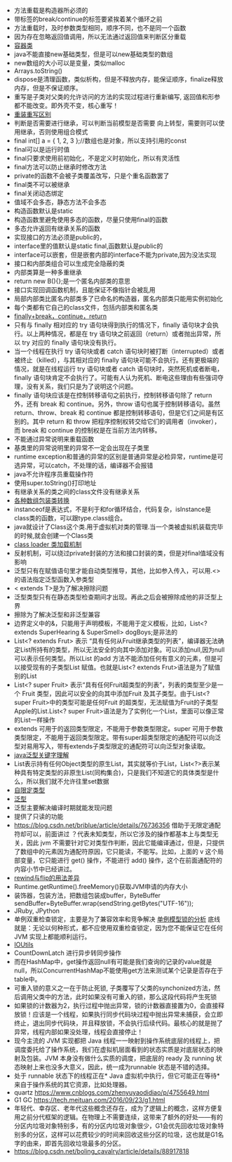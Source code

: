 - 方法重载是构造器所必须的
- 带标签的break/continue的标签要紧挨着某个循环之前
- 方法重载时，及时参数类型相同，顺序不同，也不是同一个函数
- 因为存在忽略返回值调用，所以无法通过返回值来判断区分重载
- [容器类](https://blog.csdn.net/qq_37465368/article/details/80854672)
- java不能直接new基础类型，但是可以new基础类型的数组
- new数组的大小可以是变量，类似malloc
- Arrays.toString()
- dispose是清理函数，类似析构，但是不释放内存，能保证顺序，finalize释放内存，但是不保证顺序。
- 重写是子类对父类的允许访问的方法的实现过程进行重新编写, 返回值和形参都不能改变。即外壳不变，核心重写！
- [重装重写区别](https://www.runoob.com/java/java-override-overload.html)
- 判断是否需要进行继承，可以判断当前模型是否需要 向上转型，需要则可以使用继承，否则使用组合模式
- final int[] a = { 1, 2, 3 };//数组也是对象，所以支持引用的const
- final可以是运行时值
- final只要求使用前初始化，不是定义时初始化，所以有灵活性
- final方法可以防止继承时修改方法
- private的函数不会被子类覆盖改写，只是个重名函数罢了
- final类不可以被继承
- final关闭动态绑定
- 值域不会多态，静态方法不会多态
- 构造函数默认是static
- 构造函数里避免使用多态的函数，尽量只使用final的函数
- 多态允许返回有继承关系的函数
- 实现接口的方法必须是public的，
- interface里的值默认是static final,函数默认是public的
- interface可以嵌套，但是嵌套内部的interface不能为private,因为没法实现
- 接口和内部类组合可以生成完全隐蔽的类
- 内部类算是一种多重继承
- return new B(){};是一个匿名内部类的意思
- 接口实现回调函数机制，且能保证不像指针会被乱用
- 局部内部类比匿名内部类多了已命名的构造器，匿名内部类只能用实例初始化
- 每个类都有它自己的class文件，包括内部类和匿名类
- [finally+break，continue，return](https://www.cnblogs.com/bethunebtj/p/4676020.html)
- 只有与 finally 相对应的 try 语句块得到执行的情况下，finally 语句块才会执行。以上两种情况，都是在 try 语句块之前返回（return）或者抛出异常，所以 try 对应的 finally 语句块没有执行。
- 当一个线程在执行 try 语句块或者 catch 语句块时被打断（interrupted）或者被终止（killed），与其相对应的 finally 语句块可能不会执行。还有更极端的情况，就是在线程运行 try 语句块或者 catch 语句块时，突然死机或者断电，finally 语句块肯定不会执行了。可能有人认为死机、断电这些理由有些强词夺理，没有关系，我们只是为了说明这个问题。
- finally 语句块应该是在控制转移语句之前执行，控制转移语句除了 return 外，还有 break 和 continue。另外，throw 语句也属于控制转移语句。虽然 return、throw、break 和 continue 都是控制转移语句，但是它们之间是有区别的。其中 return 和 throw 把程序控制权转交给它们的调用者（invoker），而 break 和 continue 的控制权是在当前方法内转移。
- 不能通过异常说明来重载函数
- 基类里的异常说明里的异常不一定会出现在子类里
- runtime exception和普通的异常的区别是普通异常是必检异常，runtime是可选异常，可以catch，不处理的话，编译器不会报错
- java不允许程序员重载操作符
- 使用super.toString()打印地址
- 有继承关系的类之间的class文件没有继承关系
- [各种数组包装类转换](https://blog.csdn.net/weixin_41615787/article/details/85115620)
- instanceof是表达式，不是利于和for循环结合，代码复杂，isInstance是class类的函数，可以跟type.class组合。
- java就设计了Class这个类.用于虚拟机对类的管理.当一个类被虚拟机装载完毕的时候,就会创建一个Class类
- [class loader 类加载机制](https://frank909.blog.csdn.net/article/details/54973413?utm_medium=distribute.pc_relevant_t0.none-task-blog-BlogCommendFromMachineLearnPai2-1.channel_param&depth_1-utm_source=distribute.pc_relevant_t0.none-task-blog-BlogCommendFromMachineLearnPai2-1.channel_param)
- 反射机制，可以绕过private封装的方法和接口封装的类，但是对final值域没有影响
- 泛型只有在赋值语句里才能自动类型推导，其他，比如参入传入，可以用.<>的语法指定泛型函数入参类型
- < extends T>是为了解决擦除问题
- 泛型类型只有在静态类型检查期间才出现。再此之后会被擦除成他的非泛型上界
- 擦除为了解决泛型和非泛型兼容
- 边界定义中的&，只能用于声明模板，不能用于定义模板，比如，List<? extends SuperHearing & SuperSmell> dogBoys;是非法的
- List<? extends Frut> 表示 “具有任何从Fruit继承类型的列表”，编译器无法确定List所持有的类型，所以无法安全的向其中添加对象。可以添加null,因为null 可以表示任何类型。所以List 的add 方法不能添加任何有意义的元素，但是可以接受现有的子类型List<Apple> 赋值。也就是List<? extends Frut>语法是为了赋值别的List
- List<? super Fruit> 表示“具有任何Fruit超类型的列表”，列表的类型至少是一个 Fruit 类型，因此可以安全的向其中添加Fruit 及其子类型。由于List<? super Fruit>中的类型可能是任何Fruit 的超类型，无法赋值为Fruit的子类型Apple的List<Apple>.List<? super Fruit>语法是为了实例化一个List，里面可以像正常的List一样操作
- extends 可用于的返回类型限定，不能用于参数类型限定。super 可用于参数类型限定，不能用于返回类型限定。带有super超类型限定的通配符可以向泛型对易用写入，带有extends子类型限定的通配符可以向泛型对象读取。
- [java泛型关键字理解](https://www.cnblogs.com/hf-cherish/p/4387662.html)
- List表示持有任何Object类型的原生List，其实就等价于List<Object>，List<?>表示某种具有特定类型的非原生List(同构集合)，只是我们不知道它的具体类型是什么，所以我们就不允许往里set数据
- [自限定类型](https://www.cnblogs.com/allmignt/p/12353745.html)
- [泛型](https://www.cnblogs.com/coprince/p/8603492.html)
- 泛型主要解决编译时期就能发现问题
- <?>提供了只读的功能
- https://blog.csdn.net/briblue/article/details/76736356 借助于无限定通配符却可以，前面讲过 ？代表未知类型，所以它涉及的操作都基本上与类型无关，因此 jvm 不需要针对它对类型作判断，因此它能编译通过，但是，只提供了数组中的元素因为通配符原因，它只能读，不能写。比如，上面的 v 这个局部变量，它只能进行 get() 操作，不能进行 add() 操作，这个在前面通配符的内容小节中已经讲过。
- [rewind与flip的用法差异](https://blog.csdn.net/yiifaa/article/details/77652914)
- Runtime.getRuntime().freeMemory()获取JVM申请的内存大小
- 装饰器，包装方法，把数组包装成buffer，ByteBuffer sendBuffer=ByteBuffer.wrap(sendString.getBytes("UTF-16"));
- JRuby, JPython
- 单例双重检查锁定，主要是为了兼容效率和竞争解决 [单例模型锁的分析](https://blog.csdn.net/chenchaofuck1/article/details/51702129/) 底线就是：无论以何种形式，都不应使用双重检查锁定，因为您不能保证它在任何 JVM 实现上都能顺利运行。
- [IOUtils](https://blog.csdn.net/weixin_42636552/article/details/109035895)
- CountDownLatch 进行异步转同步操作
- 而在HashMap中，get操作返回null有可能是我们查询的记录的value就是null，所以ConcurrentHashMap不能使用get方法来测试某个记录是否存在于table中。
- 可重入锁的意义之一在于防止死锁, 子类覆写了父类的synchonized方法，然后调用父类中的方法，此时如果没有可重入的锁，那么这段代码将产生死锁
- 如果锁的计数器为2，执行过程中抛出异常，锁的计数器直接置为0，会直接释放锁！应该是一个线程，如果执行同步代码块过程中抛出异常未捕获，会立即终止，退出同步代码块，并且释放锁，不会执行后续代码。最核心的就是抛了异常，线程内部如果没处理，线程会直接停止！
- 现今主流的 JVM 实现都把 Java 线程一一映射到操作系统底层的线程上，把调度委托给了操作系统，我们在虚拟机层面看到的状态实质是对底层状态的映射及包装。JVM 本身没有做什么实质的调度，把底层的 ready 及 running 状态映射上来也没多大意义，因此，统一成为runnable 状态是不错的选择。
- 处于 runnable 状态下的线程正在* Java 虚拟机中执行，但它可能正在等待*来自于操作系统的其它资源，比如处理器。
- quartz https://www.cnblogs.com/zhenyuyaodidiao/p/4755649.html
- G1 GC https://tech.meituan.com/2016/09/23/g1.html
- 年轻代、幸存区、老年代这些概念还存在，成为了逻辑上的概念，这样方便复用之前分代框架的逻辑。在物理上不需要连续，这带来了额外的好处——有的分区内垃圾对象特别多，有的分区内垃圾对象很少，G1会优先回收垃圾对象特别多的分区，这样可以花费较少的时间来回收这些分区的垃圾，这也就是G1名字的由来，即首先回收垃圾最多的分区。
- https://blog.csdn.net/boling_cavalry/article/details/88917818
